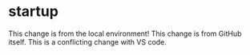# startup
This change is from the local environment!
This change is from GitHub itself.
This is a conflicting change with VS code.
